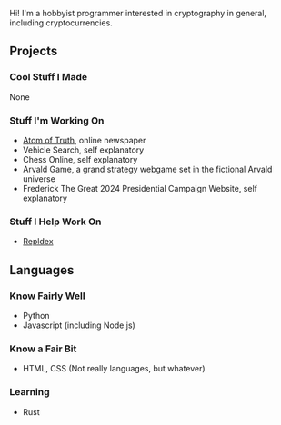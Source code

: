 Hi! I'm a hobbyist programmer interested in cryptography in general, including cryptocurrencies.

## Projects
### Cool Stuff I Made
None 
### Stuff I'm Working On
- [Atom of Truth](https://github.com/jetstream0/Atom-of-Truth), online newspaper
- Vehicle Search, self explanatory
- Chess Online, self explanatory
- Arvald Game, a grand strategy webgame set in the fictional Arvald universe
- Frederick The Great 2024 Presidential Campaign Website, self explanatory
### Stuff I Help Work On
- [Repldex](https://github.com/mat-1/Repldex)

## Languages
### Know Fairly Well
- Python
- Javascript (including Node.js)
### Know a Fair Bit
- HTML, CSS (Not really languages, but whatever)
### Learning
- Rust
